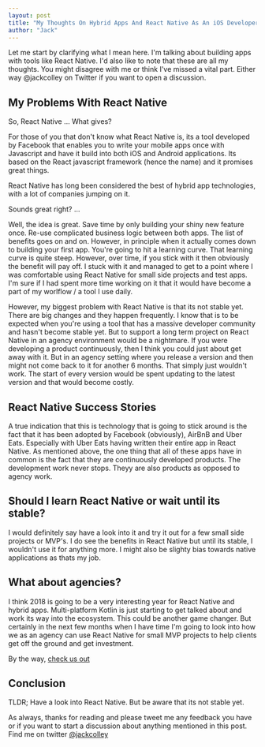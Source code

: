 ```yaml
---
layout: post
title: "My Thoughts On Hybrid Apps And React Native As An iOS Developer"
author: "Jack"
---
```


Let me start by clarifying what I mean here. I'm talking about building apps with tools like React Native. I'd also like to note that these are all my thoughts. You might disagree with me or think I've missed a vital part. Either way @jackcolley on Twitter if you want to open a discussion.

## My Problems With React Native

So, React Native ... What gives?

For those of you that don't know what React Native is, its a tool developed by Facebook that enables you to write your mobile apps once with Javascript and have it build into both iOS and Android applications. Its based on the React javascript framework (hence the name) and it promises great things.

React Native has long been considered the best of hybrid app technologies, with a lot of companies jumping on it. 

Sounds great right? ...

Well, the idea is great. Save time by only building your shiny new feature once. Re-use complicated business logic between both apps. The list of benefits goes on and on. However, in principle when it actually comes down to building your first app. You're going to hit a learning curve. That learning curve is quite steep. However, over time, if you stick with it then obviously the benefit will pay off. I stuck with it and managed to get to a point where I was comfortable using React Native for small side projects and test apps. I'm sure if I had spent more time working on it that it would have become a part of my worlflow / a tool I use daily.

However, my biggest problem with React Native is that its not stable yet. There are big changes and they happen frequently. I know that is to be expected when you're using a tool that has a massive developer community and hasn't become stable yet. But to support a long term project on React Native in an agency environment would be a nightmare. If you were developing a product continuously, then I think you could just about get away with it. But in an agency setting where you release a version and then might not come back to it for another 6 months. That simply just wouldn't work. The start of every version would be spent updating to the latest version and that would become costly.

## React Native Success Stories

A true indication that this is technology that is going to stick around is the fact that it has been adopted by Facebook (obviously), AirBnB and Uber Eats. Especially with Uber Eats having written their entire app in React Native. As mentioned above, the one thing that all of these apps have in common is the fact that they are continuously developed products. The development work never stops. Theyy are also products as opposed to agency work. 

## Should I learn React Native or wait until its stable?

I would definitely say have a look into it and try it out for a few small side projects or MVP's. I do see the benefits in React Native but until its stable, I wouldn't use it for anything more. I might also be slighty bias towards native applications as thats my job.

## What about agencies?

I think 2018 is going to be a very interesting year for React Native and hybrid apps. Multi-platform Kotlin is just starting to get talked about and work its way into the ecosystem. This could be another game changer. But certainly in the next few months when I have time I'm going to look into how we as an agency can use React Native for small MVP projects to help clients get off the ground and get investment. 

By the way, [check us out](https://www.netsells.co.uk)

## Conclusion

TLDR; Have a look into React Native. But be aware that its not stable yet. 

As always, thanks for reading and please tweet me any feedback you have or if you want to start a discussion about anything mentioned in this post. Find me on twitter [@jackcolley](https://www.twitter.com/jackcolley)